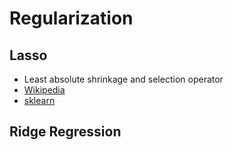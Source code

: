 # Regularization

## Lasso

* Least absolute shrinkage and selection operator
* [Wikipedia](https://en.wikipedia.org/wiki/Lasso_(statistics))
* [sklearn](http://scikit-learn.org/stable/modules/linear_model.html#lasso)

## Ridge Regression
